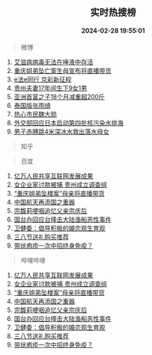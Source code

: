 <div align="center"><h2>实时热搜榜</h2><h4>2024-02-28 19:55:01</h4></div>

> 微博  

1. [艾滋病病毒无法在唾液中存活](https://s.weibo.com/weibo?q=%23%E8%89%BE%E6%BB%8B%E7%97%85%E7%97%85%E6%AF%92%E6%97%A0%E6%B3%95%E5%9C%A8%E5%94%BE%E6%B6%B2%E4%B8%AD%E5%AD%98%E6%B4%BB%23&t=31&band_rank=1&Refer=top)<br />
2. [重庆姐弟坠亡案生母宣布将直播带货](https://s.weibo.com/weibo?q=%23%E9%87%8D%E5%BA%86%E5%A7%90%E5%BC%9F%E5%9D%A0%E4%BA%A1%E6%A1%88%E7%94%9F%E6%AF%8D%E5%AE%A3%E5%B8%83%E5%B0%86%E7%9B%B4%E6%92%AD%E5%B8%A6%E8%B4%A7%23&t=31&band_rank=2&Refer=top)<br />
3. [e法e同行 京彩新征程](https://s.weibo.com/weibo?q=e%E6%B3%95e%E5%90%8C%E8%A1%8C%20%E4%BA%AC%E5%BD%A9%E6%96%B0%E5%BE%81%E7%A8%8B&t=31&band_rank=3&Refer=top)<br />
4. [贵州夫妻17年间生下9女1男](https://s.weibo.com/weibo?q=%23%E8%B4%B5%E5%B7%9E%E5%A4%AB%E5%A6%BB17%E5%B9%B4%E9%97%B4%E7%94%9F%E4%B8%8B9%E5%A5%B31%E7%94%B7%23&t=31&band_rank=4&Refer=top)<br />
5. [亚洲首富之子18个月减重超200斤](https://s.weibo.com/weibo?q=%23%E4%BA%9A%E6%B4%B2%E9%A6%96%E5%AF%8C%E4%B9%8B%E5%AD%9018%E4%B8%AA%E6%9C%88%E5%87%8F%E9%87%8D%E8%B6%85200%E6%96%A4%23&t=31&band_rank=5&Refer=top)<br />
6. [泰国版张雨绮](https://s.weibo.com/weibo?q=%23%E6%B3%B0%E5%9B%BD%E7%89%88%E5%BC%A0%E9%9B%A8%E7%BB%AE%23&t=31&band_rank=6&Refer=top)<br />
7. [热心市民魏大勋](https://s.weibo.com/weibo?q=%23%E7%83%AD%E5%BF%83%E5%B8%82%E6%B0%91%E9%AD%8F%E5%A4%A7%E5%8B%8B%23&t=31&band_rank=7&Refer=top)<br />
8. [外交部回应日本启动第四批核污染水排海](https://s.weibo.com/weibo?q=%23%E5%A4%96%E4%BA%A4%E9%83%A8%E5%9B%9E%E5%BA%94%E6%97%A5%E6%9C%AC%E5%90%AF%E5%8A%A8%E7%AC%AC%E5%9B%9B%E6%89%B9%E6%A0%B8%E6%B1%A1%E6%9F%93%E6%B0%B4%E6%8E%92%E6%B5%B7%23&t=31&band_rank=8&Refer=top)<br />
9. [男子赤膊跳4米深冰水救出落水母女](https://s.weibo.com/weibo?q=%23%E7%94%B7%E5%AD%90%E8%B5%A4%E8%86%8A%E8%B7%B34%E7%B1%B3%E6%B7%B1%E5%86%B0%E6%B0%B4%E6%95%91%E5%87%BA%E8%90%BD%E6%B0%B4%E6%AF%8D%E5%A5%B3%23&t=31&band_rank=9&Refer=top)<br />

> 知乎  


> 百度  

1. [亿万人民共享互联网发展成果](https://www.baidu.com/s?wd=%E4%BA%BF%E4%B8%87%E4%BA%BA%E6%B0%91%E5%85%B1%E4%BA%AB%E4%BA%92%E8%81%94%E7%BD%91%E5%8F%91%E5%B1%95%E6%88%90%E6%9E%9C&sa=fyb_news&rsv_dl=fyb_news)<br />
2. [女企业家讨款被捕 贵州成立调查组](https://www.baidu.com/s?wd=%E5%A5%B3%E4%BC%81%E4%B8%9A%E5%AE%B6%E8%AE%A8%E6%AC%BE%E8%A2%AB%E6%8D%95+%E8%B4%B5%E5%B7%9E%E6%88%90%E7%AB%8B%E8%B0%83%E6%9F%A5%E7%BB%84&sa=fyb_news&rsv_dl=fyb_news)<br />
3. [“重庆姐弟坠楼案”母亲将直播带货](https://www.baidu.com/s?wd=%E2%80%9C%E9%87%8D%E5%BA%86%E5%A7%90%E5%BC%9F%E5%9D%A0%E6%A5%BC%E6%A1%88%E2%80%9D%E6%AF%8D%E4%BA%B2%E5%B0%86%E7%9B%B4%E6%92%AD%E5%B8%A6%E8%B4%A7&sa=fyb_news&rsv_dl=fyb_news)<br />
4. [中国航天再添国之重器](https://www.baidu.com/s?wd=%E4%B8%AD%E5%9B%BD%E8%88%AA%E5%A4%A9%E5%86%8D%E6%B7%BB%E5%9B%BD%E4%B9%8B%E9%87%8D%E5%99%A8&sa=fyb_news&rsv_dl=fyb_news)<br />
5. [宗馥莉哽咽追忆父亲宗庆后](https://www.baidu.com/s?wd=%E5%AE%97%E9%A6%A5%E8%8E%89%E5%93%BD%E5%92%BD%E8%BF%BD%E5%BF%86%E7%88%B6%E4%BA%B2%E5%AE%97%E5%BA%86%E5%90%8E&sa=fyb_news&rsv_dl=fyb_news)<br />
6. [国台办回应台撞击大陆渔船恶性事件](https://www.baidu.com/s?wd=%E5%9B%BD%E5%8F%B0%E5%8A%9E%E5%9B%9E%E5%BA%94%E5%8F%B0%E6%92%9E%E5%87%BB%E5%A4%A7%E9%99%86%E6%B8%94%E8%88%B9%E6%81%B6%E6%80%A7%E4%BA%8B%E4%BB%B6&sa=fyb_news&rsv_dl=fyb_news)<br />
7. [卫健委：倡导积极的婚恋观生育观](https://www.baidu.com/s?wd=%E5%8D%AB%E5%81%A5%E5%A7%94%EF%BC%9A%E5%80%A1%E5%AF%BC%E7%A7%AF%E6%9E%81%E7%9A%84%E5%A9%9A%E6%81%8B%E8%A7%82%E7%94%9F%E8%82%B2%E8%A7%82&sa=fyb_news&rsv_dl=fyb_news)<br />
8. [三八节送礼购买推荐](https://www.baidu.com/s?wd=%E4%B8%89%E5%85%AB%E8%8A%82%E9%80%81%E7%A4%BC%E8%B4%AD%E4%B9%B0%E6%8E%A8%E8%8D%90&sa=fyb_news&rsv_dl=fyb_news)<br />
9. [带状疱疹一次中招终身免疫？](https://www.baidu.com/s?wd=%E5%B8%A6%E7%8A%B6%E7%96%B1%E7%96%B9%E4%B8%80%E6%AC%A1%E4%B8%AD%E6%8B%9B%E7%BB%88%E8%BA%AB%E5%85%8D%E7%96%AB%EF%BC%9F&sa=fyb_news&rsv_dl=fyb_news)<br />

> 哔哩哔哩  

1. [亿万人民共享互联网发展成果](https://www.baidu.com/s?wd=%E4%BA%BF%E4%B8%87%E4%BA%BA%E6%B0%91%E5%85%B1%E4%BA%AB%E4%BA%92%E8%81%94%E7%BD%91%E5%8F%91%E5%B1%95%E6%88%90%E6%9E%9C&sa=fyb_news&rsv_dl=fyb_news)<br />
2. [女企业家讨款被捕 贵州成立调查组](https://www.baidu.com/s?wd=%E5%A5%B3%E4%BC%81%E4%B8%9A%E5%AE%B6%E8%AE%A8%E6%AC%BE%E8%A2%AB%E6%8D%95+%E8%B4%B5%E5%B7%9E%E6%88%90%E7%AB%8B%E8%B0%83%E6%9F%A5%E7%BB%84&sa=fyb_news&rsv_dl=fyb_news)<br />
3. [“重庆姐弟坠楼案”母亲将直播带货](https://www.baidu.com/s?wd=%E2%80%9C%E9%87%8D%E5%BA%86%E5%A7%90%E5%BC%9F%E5%9D%A0%E6%A5%BC%E6%A1%88%E2%80%9D%E6%AF%8D%E4%BA%B2%E5%B0%86%E7%9B%B4%E6%92%AD%E5%B8%A6%E8%B4%A7&sa=fyb_news&rsv_dl=fyb_news)<br />
4. [中国航天再添国之重器](https://www.baidu.com/s?wd=%E4%B8%AD%E5%9B%BD%E8%88%AA%E5%A4%A9%E5%86%8D%E6%B7%BB%E5%9B%BD%E4%B9%8B%E9%87%8D%E5%99%A8&sa=fyb_news&rsv_dl=fyb_news)<br />
5. [宗馥莉哽咽追忆父亲宗庆后](https://www.baidu.com/s?wd=%E5%AE%97%E9%A6%A5%E8%8E%89%E5%93%BD%E5%92%BD%E8%BF%BD%E5%BF%86%E7%88%B6%E4%BA%B2%E5%AE%97%E5%BA%86%E5%90%8E&sa=fyb_news&rsv_dl=fyb_news)<br />
6. [国台办回应台撞击大陆渔船恶性事件](https://www.baidu.com/s?wd=%E5%9B%BD%E5%8F%B0%E5%8A%9E%E5%9B%9E%E5%BA%94%E5%8F%B0%E6%92%9E%E5%87%BB%E5%A4%A7%E9%99%86%E6%B8%94%E8%88%B9%E6%81%B6%E6%80%A7%E4%BA%8B%E4%BB%B6&sa=fyb_news&rsv_dl=fyb_news)<br />
7. [卫健委：倡导积极的婚恋观生育观](https://www.baidu.com/s?wd=%E5%8D%AB%E5%81%A5%E5%A7%94%EF%BC%9A%E5%80%A1%E5%AF%BC%E7%A7%AF%E6%9E%81%E7%9A%84%E5%A9%9A%E6%81%8B%E8%A7%82%E7%94%9F%E8%82%B2%E8%A7%82&sa=fyb_news&rsv_dl=fyb_news)<br />
8. [三八节送礼购买推荐](https://www.baidu.com/s?wd=%E4%B8%89%E5%85%AB%E8%8A%82%E9%80%81%E7%A4%BC%E8%B4%AD%E4%B9%B0%E6%8E%A8%E8%8D%90&sa=fyb_news&rsv_dl=fyb_news)<br />
9. [带状疱疹一次中招终身免疫？](https://www.baidu.com/s?wd=%E5%B8%A6%E7%8A%B6%E7%96%B1%E7%96%B9%E4%B8%80%E6%AC%A1%E4%B8%AD%E6%8B%9B%E7%BB%88%E8%BA%AB%E5%85%8D%E7%96%AB%EF%BC%9F&sa=fyb_news&rsv_dl=fyb_news)<br />
